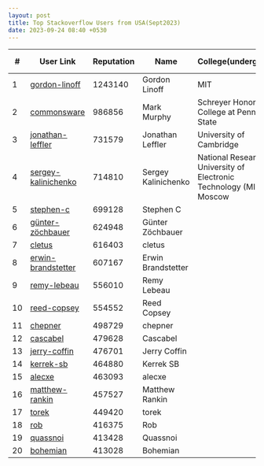 ```yaml
---
layout: post
title: Top Stackoverflow Users from USA(Sept2023)
date: 2023-09-24 08:40 +0530
---
```


|#|User Link|Reputation|Name|College(undergrad)|Company(most well known)|
|---|---|---|---|---|---|
| 1  | [gordon-linoff](https://stackoverflow.com/users/1144035) | 1243140 | Gordon Linoff | MIT | Columbia University(professor) |
| 2  | [commonsware](https://stackoverflow.com/users/115145) | 986856 | Mark Murphy | Schreyer Honors College at Penn State | lululemon |
| 3  | [jonathan-leffler](https://stackoverflow.com/users/15168) | 731579 | Jonathan Leffler | University of Cambridge | HCL Technologies |
| 4  | [sergey-kalinichenko](https://stackoverflow.com/users/335858) | 714810 | Sergey Kalinichenko | National Research University of Electronic Technology (MIET), Moscow | Interactive Brokers |
| 5  | [stephen-c](https://stackoverflow.com/users/139985) | 699128 | Stephen C | | |
| 6  | [günter-zöchbauer](https://stackoverflow.com/users/217408) | 624948 | Günter Zöchbauer | | |
| 7  | [cletus](https://stackoverflow.com/users/18393) | 616403 | cletus | | |
| 8  | [erwin-brandstetter](https://stackoverflow.com/users/939860) | 607167 | Erwin Brandstetter | | |
| 9  | [remy-lebeau](https://stackoverflow.com/users/65863) | 556010 | Remy Lebeau | | |
| 10  | [reed-copsey](https://stackoverflow.com/users/65358) | 554552 | Reed Copsey | | |
| 11  | [chepner](https://stackoverflow.com/users/1126841) | 498729 | chepner | | |
| 12  | [cascabel](https://stackoverflow.com/users/119963) | 479628 | Cascabel | | |
| 13  | [jerry-coffin](https://stackoverflow.com/users/179910) | 476701 | Jerry Coffin | | |
| 14  | [kerrek-sb](https://stackoverflow.com/users/596781) | 464880 | Kerrek SB | | |
| 15  | [alecxe](https://stackoverflow.com/users/771848) | 463093 | alecxe | | |
| 16  | [matthew-rankin](https://stackoverflow.com/users/95592) | 457527 | Matthew Rankin | | |
| 17  | [torek](https://stackoverflow.com/users/1256452) | 449420 | torek | | |
| 18  | [rob](https://stackoverflow.com/users/1271826) | 416375 | Rob | | |
| 19  | [quassnoi](https://stackoverflow.com/users/55159) | 413428 | Quassnoi | | |
| 20  | [bohemian](https://stackoverflow.com/users/256196) | 413028 | Bohemian | | |
